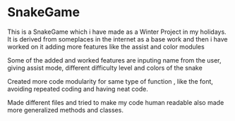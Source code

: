 # SnakeGame
This is a SnakeGame which i have made as a Winter Project in my holidays.
It is derived from someplaces in the internet as a base work and then
i have worked on it adding more features like the assist and color modules

Some of the added and worked features are inputing name from the user,
giving assist mode, different difficulty level and colors of the snake

Created more code modularity for same type of function , like the font,
avoiding repeated coding and having neat code.

Made different files and tried to make my code human readable
also made more generalized methods and classes.